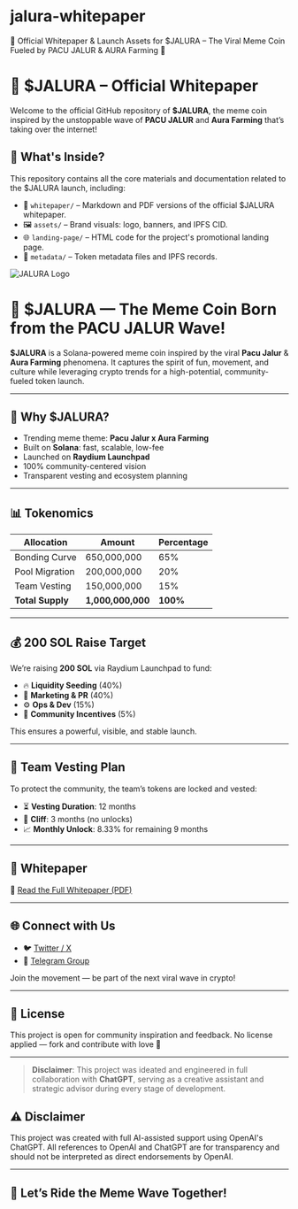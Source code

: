 # jalura-whitepaper
📄 Official Whitepaper &amp; Launch Assets for $JALURA – The Viral Meme Coin Fueled by PACU JALUR &amp; AURA Farming 🌊
# 🌊 $JALURA – Official Whitepaper

Welcome to the official GitHub repository of **$JALURA**, the meme coin inspired by the unstoppable wave of **PACU JALUR** and **Aura Farming** that’s taking over the internet!

## 📌 What's Inside?
This repository contains all the core materials and documentation related to the $JALURA launch, including:

- 📄 `whitepaper/` – Markdown and PDF versions of the official $JALURA whitepaper.
- 🖼️ `assets/` – Brand visuals: logo, banners, and IPFS CID.
- 🌐 `landing-page/` – HTML code for the project's promotional landing page.
- 🧾 `metadata/` – Token metadata files and IPFS records.

![JALURA Logo](https://ipfs.io/ipfs/bafkreidlvekzq2g3anvoqkanrjvc2bnvlbk4dg6wtvfxx3enphg7znwa5u)

# 🚀 $JALURA — The Meme Coin Born from the PACU JALUR Wave!

**$JALURA** is a Solana-powered meme coin inspired by the viral **Pacu Jalur** & **Aura Farming** phenomena. It captures the spirit of fun, movement, and culture while leveraging crypto trends for a high-potential, community-fueled token launch.

---

## 🌊 Why $JALURA?

- Trending meme theme: **Pacu Jalur x Aura Farming**
- Built on **Solana**: fast, scalable, low-fee
- Launched on **Raydium Launchpad**
- 100% community-centered vision
- Transparent vesting and ecosystem planning

---

## 📊 Tokenomics

| Allocation        | Amount        | Percentage |
|-------------------|---------------|------------|
| Bonding Curve     | 650,000,000   | 65%        |
| Pool Migration    | 200,000,000   | 20%        |
| Team Vesting      | 150,000,000   | 15%        |
| **Total Supply**  | **1,000,000,000** | **100%**  |

---

## 💰 200 SOL Raise Target

We’re raising **200 SOL** via Raydium Launchpad to fund:

- 🔥 **Liquidity Seeding** (40%)  
- 📢 **Marketing & PR** (40%)  
- ⚙️ **Ops & Dev** (15%)  
- 🎁 **Community Incentives** (5%)  

This ensures a powerful, visible, and stable launch.

---

## 🧠 Team Vesting Plan

To protect the community, the team’s tokens are locked and vested:

- ⏳ **Vesting Duration**: 12 months  
- 🧱 **Cliff**: 3 months (no unlocks)  
- 📈 **Monthly Unlock**: 8.33% for remaining 9 months  

---

## 📜 Whitepaper

📄 [Read the Full Whitepaper (PDF)](https://github.com/sifcom/JaluraMemeCoin/blob/Jalura/whitepaper/JALURA_Whitepaper.pdf)

---

## 🌐 Connect with Us

- 🐦 [Twitter / X](https://x.com/JaluraCoin)  
- 💬 [Telegram Group](https://t.me/JALURAcoin)  

Join the movement — be part of the next viral wave in crypto!

---

## 📄 License

This project is open for community inspiration and feedback. No license applied — fork and contribute with love 💙

---

> **Disclaimer**: This project was ideated and engineered in full collaboration with **ChatGPT**, serving as a creative assistant and strategic advisor during every stage of development.

## ⚠️ Disclaimer
This project was created with full AI-assisted support using OpenAI's ChatGPT. All references to OpenAI and ChatGPT are for transparency and should not be interpreted as direct endorsements by OpenAI.

---

## 🚀 Let’s Ride the Meme Wave Together!
